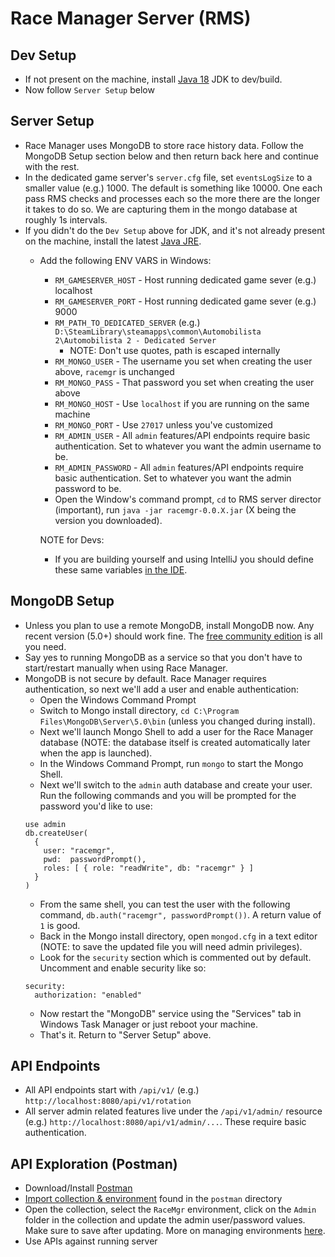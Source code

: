 # Race Manager Server (RMS)

## Dev Setup
- If not present on the machine, install [Java 18](https://docs.aws.amazon.com/corretto/latest/corretto-18-ug/downloads-list.html) JDK to dev/build.
- Now follow `Server Setup` below

## Server Setup
 - Race Manager uses MongoDB to store race history data. Follow the MongoDB Setup section below and then return back here and continue with the rest.
 - In the dedicated game server's `server.cfg` file, set `eventsLogSize` to a smaller value (e.g.) 1000. The default is something like 10000. One each pass RMS checks and processes each so the more there are the longer it takes to do so. We are capturing them in the mongo database at roughly 1s intervals. 
 - If you didn't do the `Dev Setup` above for JDK, and it's not already present on the machine, install the latest [Java JRE](https://docs.aws.amazon.com/corretto/latest/corretto-18-ug/downloads-list.html).
   - Add the following ENV VARS in Windows:
     - `RM_GAMESERVER_HOST` - Host running dedicated game sever (e.g.) localhost
     - `RM_GAMESERVER_PORT` - Host running dedicated game sever (e.g.) 9000
     - `RM_PATH_TO_DEDICATED_SERVER` (e.g.) `D:\SteamLibrary\steamapps\common\Automobilista 2\Automobilista 2 - Dedicated Server`
       - NOTE: Don't use quotes, path is escaped internally
     - `RM_MONGO_USER` - The username you set when creating the user above, `racemgr` is unchanged
     - `RM_MONGO_PASS` - That password you set when creating the user above
     - `RM_MONGO_HOST` - Use `localhost` if you are running on the same machine
     - `RM_MONGO_PORT` - Use `27017` unless you've customized
     - `RM_ADMIN_USER` - All `admin` features/API endpoints require basic authentication. Set to whatever you want the admin username to be.
     - `RM_ADMIN_PASSWORD` - All `admin` features/API endpoints require basic authentication. Set to whatever you want the admin password to be.
     - Open the Window's command prompt, `cd` to RMS server director (important), run `java -jar racemgr-0.0.X.jar` (X being the version you downloaded).

     NOTE for Devs:
     - If you are building yourself and using IntelliJ you should define these same variables [in the IDE](https://www.jetbrains.com/help/objc/add-environment-variables-and-program-arguments.html).

## MongoDB Setup
- Unless you plan to use a remote MongoDB, install MongoDB now. Any recent version (5.0+) should work fine. The [free community edition](https://www.mongodb.com/try/download/community) is all you need.
- Say yes to running MongoDB as a service so that you don't have to start/restart manually when using Race Manager.
- MongoDB is not secure by default. Race Manager requires authentication, so next we'll add a user and enable authentication:
  - Open the Windows Command Prompt
  - Switch to Mongo install directory, `cd C:\Program Files\MongoDB\Server\5.0\bin` (unless you changed during install).
  - Next we'll launch Mongo Shell to add a user for the Race Manager database (NOTE: the database itself is created automatically later when the app is launched).
  - In the Windows Command Prompt, run `mongo` to start the Mongo Shell.
  - Next we'll switch to the `admin` auth database and create your user. Run the following commands and you will be prompted for the password you'd like to use:
  ```
  use admin
  db.createUser(
    {
      user: "racemgr",
      pwd:  passwordPrompt(),
      roles: [ { role: "readWrite", db: "racemgr" } ]
    }
  )
  ```
  - From the same shell, you can test the user with the following command, `db.auth("racemgr", passwordPrompt())`. A return value of `1` is good.
  - Back in the Mongo install directory, open `mongod.cfg` in a text editor (NOTE: to save the updated file you will need admin privileges).
  - Look for the `security` section which is commented out by default. Uncomment and enable security like so:
  ```
  security:
    authorization: "enabled"
  ```
  - Now restart the "MongoDB" service using the "Services" tab in Windows Task Manager or just reboot your machine.
  - That's it. Return to "Server Setup" above.

## API Endpoints
 - All API endpoints start with `/api/v1/` (e.g.) `http://localhost:8080/api/v1/rotation`
 - All server admin related features live under the `/api/v1/admin/` resource (e.g.) `http://localhost:8080/api/v1/admin/...`. These require basic authentication.

## API Exploration (Postman)
 - Download/Install [Postman](https://www.postman.com/downloads/)
 - [Import collection & environment](https://learning.postman.com/docs/getting-started/importing-and-exporting-data/) found in the `postman` directory
 - Open the collection, select the `RaceMgr` environment, click on the `Admin` folder in the collection and update the admin user/password values. Make sure to save after updating. More on managing environments [here](https://learning.postman.com/docs/sending-requests/managing-environments/).
 - Use APIs against running server
